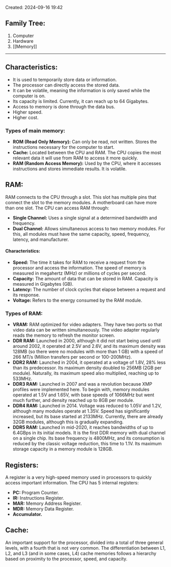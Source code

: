 Created: 2024-09-16 19:42
## Family Tree:
1. Computer
2. Hardware
3. [[Memory]]
-- -
## Characteristics:
* It is used to temporarily store data or information. 
* The processor can directly access the stored data. 
* It can be volatile, meaning the information is only saved while the computer is on. 
* Its capacity is limited. Currently, it can reach up to 64 Gigabytes. 
* Access to memory is done through the data bus. 
* Higher speed. 
* Higher cost.
### Types of main memory:
- **ROM (Read Only Memory):** Can only be read, not written. Stores the instructions necessary for the computer to start.
- **Cache:** Located between the CPU and RAM. The CPU copies the most relevant data it will use from RAM to access it more quickly.
- **RAM (Random Access Memory):** Used by the CPU, where it accesses instructions and stores immediate results. It is volatile.
## RAM:
RAM connects to the CPU through a slot. This slot has multiple pins that connect the slot to the memory modules. A motherboard can have more than one slot. The CPU can access RAM through:
- **Single Channel:** Uses a single signal at a determined bandwidth and frequency.
- **Dual Channel:** Allows simultaneous access to two memory modules. For this, all modules must have the same capacity, speed, frequency, latency, and manufacturer.
#### Characteristics:
- **Speed:** The time it takes for RAM to receive a request from the processor and access the information. The speed of memory is measured in megahertz (MHz) or millions of cycles per second.
- **Capacity:** The amount of data that can be stored in RAM. Capacity is measured in Gigabytes (GB).
- **Latency:** The number of clock cycles that elapse between a request and its response.
- **Voltage:** Refers to the energy consumed by the RAM module.
### Types of RAM:
- **VRAM:** RAM optimized for video adapters. They have two ports so that video data can be written simultaneously. The video adapter regularly reads the memory to refresh the monitor screen.
- **DDR RAM:** Launched in 2000, although it did not start being used until around 2002, it operated at 2.5V and 2.6V, and its maximum density was 128MB (so there were no modules with more than 1 GB) with a speed of 266 MT/s (Million transfers per second or 100-200MHz).
- **DDR2 RAM:** Launched in 2004, it operated at a voltage of 1.8V, 28% less than its predecessor. Its maximum density doubled to 256MB (2GB per module). Naturally, its maximum speed also multiplied, reaching up to 533MHz.
- **DDR3 RAM:** Launched in 2007 and was a revolution because XMP profiles were implemented here. To begin with, memory modules operated at 1.5V and 1.65V, with base speeds of 1066MHz but went much further, and density reached up to 8GB per module.
- **DDR4 RAM:** Launched in 2014. Voltage was reduced to 1.05V and 1.2V, although many modules operate at 1.35V. Speed has significantly increased, but its base started at 2133MHz. Currently, there are already 32GB modules, although this is gradually expanding.
- **DDR5 RAM:** Launched in mid-2020, it reaches bandwidths of up to 6.4GBps in its initial models. It is the first DDR memory with dual channel on a single chip. Its base frequency is 4800MHz, and its consumption is reduced by the classic voltage reduction, this time to 1.1V. Its maximum storage capacity in a memory module is 128GB.
## Registers:
A register is a very high-speed memory used in processors to quickly access important information. The CPU has 5 internal registers:
- **PC:** Program Counter.
- **IR:** Instructions Register.
- **MAR:** Memory Address Register.
- **MDR:** Memory Data Register.
- **Accumulator.**
## Cache:
An important support for the processor, divided into a total of three general levels, with a fourth that is not very common. The differentiation between L1, L2, and L3 (and in some cases, L4) cache memories follows a hierarchy based on proximity to the processor, speed, and capacity.